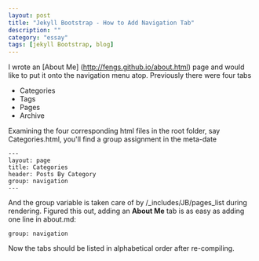 ```yaml
---
layout: post
title: "Jekyll Bootstrap - How to Add Navigation Tab"
description: ""
category: "essay"
tags: [jekyll Bootstrap, blog]
---
```


I wrote an [About Me] (http://fengs.github.io/about.html) page and would like to put it onto the navigation menu atop. Previously there were four tabs
- Categories
- Tags
- Pages
- Archive

Examining the four corresponding html files in the root folder, say Categories.html, you'll find a group assignment in the meta-date
   
    ---
    layout: page
    title: Categories
    header: Posts By Category
    group: navigation
    ---

And the group variable is taken care of by /_includes/JB/pages_list during rendering. Figured this out, adding an **About Me** tab is as easy as adding one line in about.md:

    group: navigation

Now the tabs should be listed in alphabetical order after re-compiling. 

